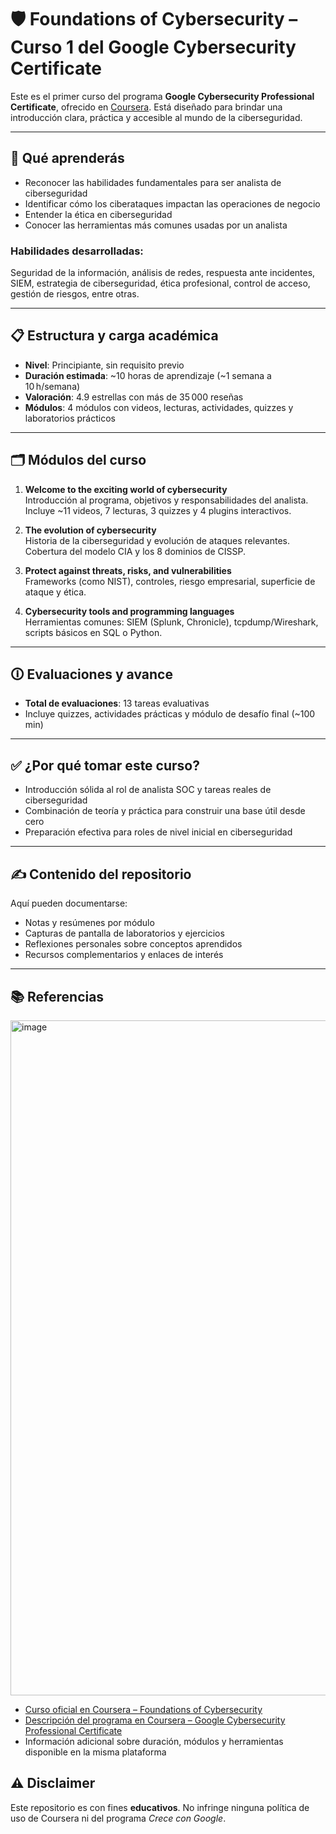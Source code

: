 # 🛡️ Foundations of Cybersecurity – Curso 1 del Google Cybersecurity Certificate

Este es el primer curso del programa **Google Cybersecurity Professional Certificate**, ofrecido en [Coursera](https://www.coursera.org/learn/foundations-of-cybersecurity/home/welcome). Está diseñado para brindar una introducción clara, práctica y accesible al mundo de la ciberseguridad.

---

## 🎯 Qué aprenderás

- Reconocer las habilidades fundamentales para ser analista de ciberseguridad  
- Identificar cómo los ciberataques impactan las operaciones de negocio  
- Entender la ética en ciberseguridad  
- Conocer las herramientas más comunes usadas por un analista  

### Habilidades desarrolladas:

Seguridad de la información, análisis de redes, respuesta ante incidentes, SIEM, estrategia de ciberseguridad, ética profesional, control de acceso, gestión de riesgos, entre otras.

---

## 📋 Estructura y carga académica

- **Nivel**: Principiante, sin requisito previo  
- **Duración estimada**: ~10 horas de aprendizaje (~1 semana a 10 h/semana)  
- **Valoración**: 4.9 estrellas con más de 35 000 reseñas  
- **Módulos**: 4 módulos con videos, lecturas, actividades, quizzes y laboratorios prácticos  

---

## 🗂️ Módulos del curso

1. **Welcome to the exciting world of cybersecurity**  
   Introducción al programa, objetivos y responsabilidades del analista.  
   Incluye ~11 videos, 7 lecturas, 3 quizzes y 4 plugins interactivos.

2. **The evolution of cybersecurity**  
   Historia de la ciberseguridad y evolución de ataques relevantes.  
   Cobertura del modelo CIA y los 8 dominios de CISSP.

3. **Protect against threats, risks, and vulnerabilities**  
   Frameworks (como NIST), controles, riesgo empresarial, superficie de ataque y ética.

4. **Cybersecurity tools and programming languages**  
   Herramientas comunes: SIEM (Splunk, Chronicle), tcpdump/Wireshark, scripts básicos en SQL o Python.

---

## 🛈 Evaluaciones y avance

- **Total de evaluaciones**: 13 tareas evaluativas  
- Incluye quizzes, actividades prácticas y módulo de desafío final (~100 min)

---

## ✅ ¿Por qué tomar este curso?

- Introducción sólida al rol de analista SOC y tareas reales de ciberseguridad  
- Combinación de teoría y práctica para construir una base útil desde cero  
- Preparación efectiva para roles de nivel inicial en ciberseguridad  

---

## ✍️ Contenido del repositorio

Aquí pueden documentarse:

- Notas y resúmenes por módulo  
- Capturas de pantalla de laboratorios y ejercicios  
- Reflexiones personales sobre conceptos aprendidos  
- Recursos complementarios y enlaces de interés  

---

## 📚 Referencias
<img width="1920" height="1080" alt="image" src="https://github.com/user-attachments/assets/35996e9c-68f5-4798-b305-a3931b575e75" />

- [Curso oficial en Coursera – Foundations of Cybersecurity](https://www.coursera.org/learn/foundations-of-cybersecurity)
- [Descripción del programa en Coursera – Google Cybersecurity Professional Certificate](https://www.coursera.org/professional-certificates/google-cybersecurity)
- Información adicional sobre duración, módulos y herramientas disponible en la misma plataforma


## ⚠️ Disclaimer

Este repositorio es con fines **educativos**. No infringe ninguna política de uso de Coursera ni del programa *Crece con Google*.

